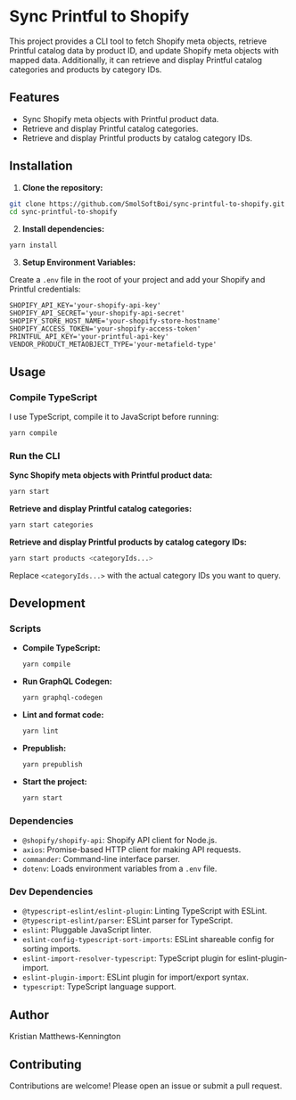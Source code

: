 # Sync Printful to Shopify

This project provides a CLI tool to fetch Shopify meta objects, retrieve Printful catalog data by product ID, and update Shopify meta objects with mapped data. Additionally, it can retrieve and display Printful catalog categories and products by category IDs.

## Features

- Sync Shopify meta objects with Printful product data.
- Retrieve and display Printful catalog categories.
- Retrieve and display Printful products by catalog category IDs.

## Installation

1. **Clone the repository:**

```bash
git clone https://github.com/SmolSoftBoi/sync-printful-to-shopify.git
cd sync-printful-to-shopify
```

2. **Install dependencies:**

```bash
yarn install
```

3. **Setup Environment Variables:**

Create a `.env` file in the root of your project and add your Shopify and Printful credentials:

```env
SHOPIFY_API_KEY='your-shopify-api-key'
SHOPIFY_API_SECRET='your-shopify-api-secret'
SHOPIFY_STORE_HOST_NAME='your-shopify-store-hostname'
SHOPIFY_ACCESS_TOKEN='your-shopify-access-token'
PRINTFUL_API_KEY='your-printful-api-key'
VENDOR_PRODUCT_METAOBJECT_TYPE='your-metafield-type'
```

## Usage

### Compile TypeScript

I use TypeScript, compile it to JavaScript before running:

```bash
yarn compile
```

### Run the CLI

**Sync Shopify meta objects with Printful product data:**

```bash
yarn start
```

**Retrieve and display Printful catalog categories:**

```bash
yarn start categories
```

**Retrieve and display Printful products by catalog category IDs:**

```bash
yarn start products <categoryIds...>
```

Replace `<categoryIds...>` with the actual category IDs you want to query.

## Development

### Scripts

- **Compile TypeScript:**

  ```bash
  yarn compile
  ```

- **Run GraphQL Codegen:**

  ```bash
  yarn graphql-codegen
  ```

- **Lint and format code:**

  ```bash
  yarn lint
  ```

- **Prepublish:**

  ```bash
  yarn prepublish
  ```

- **Start the project:**

  ```bash
  yarn start
  ```

### Dependencies

- `@shopify/shopify-api`: Shopify API client for Node.js.
- `axios`: Promise-based HTTP client for making API requests.
- `commander`: Command-line interface parser.
- `dotenv`: Loads environment variables from a `.env` file.

### Dev Dependencies

- `@typescript-eslint/eslint-plugin`: Linting TypeScript with ESLint.
- `@typescript-eslint/parser`: ESLint parser for TypeScript.
- `eslint`: Pluggable JavaScript linter.
- `eslint-config-typescript-sort-imports`: ESLint shareable config for sorting imports.
- `eslint-import-resolver-typescript`: TypeScript plugin for eslint-plugin-import.
- `eslint-plugin-import`: ESLint plugin for import/export syntax.
- `typescript`: TypeScript language support.

## Author

Kristian Matthews-Kennington

## Contributing

Contributions are welcome! Please open an issue or submit a pull request.
